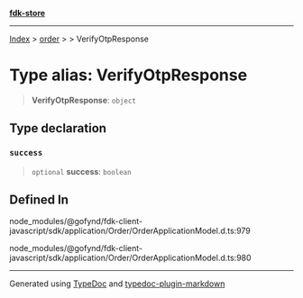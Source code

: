 [**fdk-store**](../../../README.md)
***

[Index](../../../API.md) > [order](../../README.md) > [<internal>](../README.md) > VerifyOtpResponse

# Type alias: VerifyOtpResponse

> **VerifyOtpResponse**: `object`

## Type declaration

### `success`

> `optional` **success**: `boolean`

## Defined In

node\_modules/@gofynd/fdk-client-javascript/sdk/application/Order/OrderApplicationModel.d.ts:979

node\_modules/@gofynd/fdk-client-javascript/sdk/application/Order/OrderApplicationModel.d.ts:980

***
Generated using [TypeDoc](https://typedoc.org/) and [typedoc-plugin-markdown](https://www.npmjs.com/package/typedoc-plugin-markdown)
